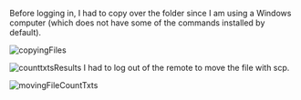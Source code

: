 Before logging in, I had to copy over the folder since I am using a Windows computer (which does not have some of the commands installed by default). 

![copyingFiles](https://user-images.githubusercontent.com/68180000/197061662-cc1d5baa-b6f5-4276-b5c7-802717406339.jpg)




![counttxtsResults](https://user-images.githubusercontent.com/68180000/197064811-26e0c845-748d-438f-9d34-d720b2c86650.jpg)
I had to log out of the remote to move the file with scp. 

![movingFileCountTxts](https://user-images.githubusercontent.com/68180000/197064930-fe5b3494-ce31-460f-af0a-a578af4a2ee1.jpg)

